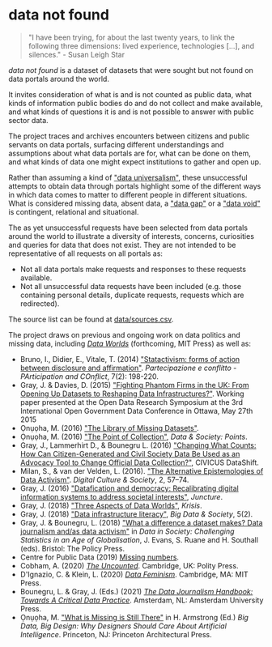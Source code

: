 # data not found

> "I have been trying, for about the last twenty years, to link the following three dimensions: lived experience, technologies [...], and silences." - Susan Leigh Star

_data not found_ is a dataset of datasets that were sought but not found on data portals around the world.

It invites consideration of what is and is not counted as public data, what kinds of information public bodies do and do not collect and make available, and what kinds of questions it is and is not possible to answer with public sector data.

The project traces and archives encounters between citizens and public servants on data portals, surfacing different understandings and assumptions about what data portals are for, what can be done on them, and what kinds of data one might expect institutions to gather and open up.

Rather than assuming a kind of ["data universalism"](https://journals.sagepub.com/doi/full/10.1177/1527476419837739), these unsuccessful attempts to obtain data through portals highlight some of the different ways in which data comes to matter to different people in different situations. What is considered missing data, absent data, a ["data gap"](https://unstats.un.org/sdgs/report/2018/data_revolution) or a ["data void"](https://datasociety.net/library/data-voids/) is contingent, relational and situational.

The as yet unsuccessful requests have been selected from data portals around the world to illustrate a diversity of interests, concerns, curiosities and queries for data that does not exist. They are not intended to be representative of all requests on all portals as:
 - Not all data portals make requests and responses to these requests available.
 - Not all unsuccessful data requests have been included (e.g. those containing personal details, duplicate requests, requests which are redirected).

The source list can be found at [data/sources.csv](data/sources.csv).

The project draws on previous and ongoing work on data politics and missing data, including [*Data Worlds*](https://jonathangray.org/2021/03/16/data-worlds-mit/) (forthcoming, MIT Press) as well as:
  - Bruno, I., Didier, E., Vitale, T. (2014) ["Statactivism: forms of action between disclosure and affirmation"](https://hal-sciencespo.archives-ouvertes.fr/hal-01767045/document). *Partecipazione e conflitto - PArticipation and COnflict*, 7(2): 198-220.
  - Gray, J. & Davies, D. (2015) ["Fighting Phantom Firms in the UK: From Opening Up Datasets to Reshaping Data Infrastructures?"](https://papers.ssrn.com/sol3/papers.cfm?abstract_id=2610937.). Working paper presented at the Open Data Research Symposium at the 3rd International Open Government Data Conference in Ottawa, May 27th 2015
  - Ọnụọha, M. (2016) ["The Library of Missing Datasets"](https://github.com/MimiOnuoha/missing-datasets).
  - Ọnụọha, M. (2016) ["The Point of Collection"](https://points.datasociety.net/the-point-of-collection-8ee44ad7c2fa#.y0xtfxi2p), *Data & Society: Points*.
  - Gray, J., Lammerhirt D., & Bounegru L. (2016) ["Changing What Counts: How Can Citizen-Generated and Civil Society Data Be Used as an Advocacy Tool to Change Official Data Collection?"](https://dx.doi.org/10.2139/ssrn.2742871), CIVICUS DataShift.
  - Milan, S., & van der Velden, L. (2016). ["The Alternative Epistemologies of Data Activism"](http://digicults.org/files/2018/01/Stefania-Milan-Lonneke-van-der-Velden_Data-activism.pdf). *Digital Culture & Society*, 2, 57–74.
  - Gray, J. (2016) ["Datafication and democracy: Recalibrating digital information systems to address societal interests"](https://www.ippr.org/juncture/datafication-and-democracy), *Juncture*.
  - Gray, J. (2018) ["Three Aspects of Data Worlds"](https://archive.krisis.eu/three-aspects-of-data-worlds/), *Krisis*.
  - Gray, J. (2018) ["Data infrastructure literacy"](https://journals.sagepub.com/doi/10.1177/2053951718786316), *Big Data & Society*, 5(2).
  - Gray, J. & Bounegru, L. (2018) ["What a difference a dataset makes? Data journalism and/as data activism"](https://zenodo.org/record/1415450) in *Data in Society: Challenging Statistics in an Age of Globalisation*, J. Evans, S. Ruane and H. Southall (eds). Bristol: The Policy Press.
  - Centre for Public Data (2019) [Missing numbers](https://missingnumbers.org/).
  - Cobham, A. (2020) [*The Uncounted*](https://www.wiley.com/en-gb/The+Uncounted-p-9781509536016). Cambridge, UK: Polity Press.
  - D'Ignazio, C. & Klein, L. (2020) [*Data Feminism*](https://mitpress.mit.edu/books/data-feminism). Cambridge, MA: MIT Press.
  - Bounegru, L. & Gray, J. (Eds.) (2021) [*The Data Journalism Handbook: Towards A Critical Data Practice*](https://www.aup.nl/en/book/9789462989511/the-data-journalism-handbook). Amsterdam, NL: Amsterdam University Press.
  - Ọnụọha, M. ["What is Missing is Still There"](https://www.fastcompany.com/90687386/why-designers-should-embrace-weird-data?partner=rss) in H. Armstrong (Ed.) *Big Data, Big Design: Why Designers Should Care About Artificial Intelligence*. Princeton, NJ: Princeton Architectural Press.
